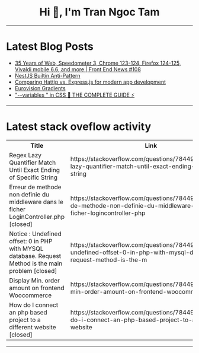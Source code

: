<h1 align="center">Hi 👋, I'm Tran Ngoc Tam</h1>

---

# Latest Blog Posts 
<!-- BLOG-POST-LIST:START -->
- [35 Years of Web, Speedometer 3, Chrome 123-124, Firefox 124-125, Vivaldi mobile 6.6, and more | Front End News #108](https://dev.to/adriansandu/35-years-of-web-speedometer-3-chrome-123-124-firefox-124-125-vivaldi-mobile-66-and-more-front-end-news-108-3676)
- [NestJS Builtin Anti-Pattern](https://dev.to/xpr/nestjs-builtin-anti-pattern-1f5k)
- [Comparing Hattip vs. Express.js for modern app development](https://dev.to/logrocket/comparing-hattip-vs-expressjs-for-modern-app-development-377m)
- [Eurovision Gradients](https://dev.to/madsstoumann/eurovision-gradients-4fog)
- [&quot;--variables &quot; in CSS 🤯 THE COMPLETE GUIDE ⚡](https://dev.to/mince/-variables-in-css-the-complete-guide-2dae)
<!-- BLOG-POST-LIST:END -->

---

# Latest stack oveflow activity
<table>
  <tr><th>Title</th><th>Link</th></tr>
  <!-- STACKOVERFLOW:START --><tr><td>Regex Lazy Quantifier Match Until Exact Ending of Specific String</td><td>https://stackoverflow.com/questions/78449733/regex-lazy-quantifier-match-until-exact-ending-of-specific-string</td></tr><tr><td>Erreur de methode non definie du middleware dans le ficher LoginController.php [closed]</td><td>https://stackoverflow.com/questions/78449636/erreur-de-methode-non-definie-du-middleware-dans-le-ficher-logincontroller-php</td></tr><tr><td>Notice : Undefined offset: 0 in PHP with MYSQL database. Request Method is the main problem [closed]</td><td>https://stackoverflow.com/questions/78449634/notice-undefined-offset-0-in-php-with-mysql-database-request-method-is-the-m</td></tr><tr><td>Display Min. order amount on frontend Woocommerce</td><td>https://stackoverflow.com/questions/78449542/display-min-order-amount-on-frontend-woocommerce</td></tr><tr><td>How do I connect an php based project to a different website [closed]</td><td>https://stackoverflow.com/questions/78449352/how-do-i-connect-an-php-based-project-to-a-different-website</td></tr><!-- STACKOVERFLOW:END -->
</table>

---


